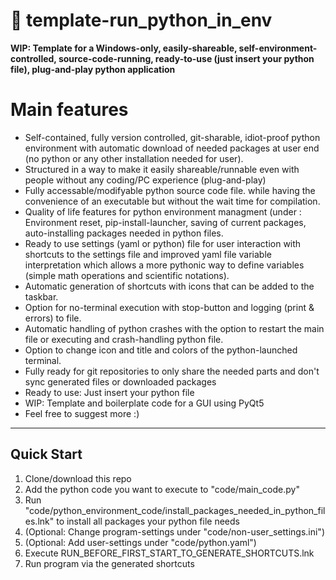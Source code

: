 # 🐍 template-run_python_in_env

**WIP: Template for a Windows-only, easily-shareable, self-environment-controlled, source-code-running, ready-to-use (just insert your python file), plug-and-play python application** 

# Main features

- Self-contained, fully version controlled, git-sharable, idiot-proof python environment with automatic download of needed packages at user end (no python or any other installation needed for user).
- Structured in a way to make it easily shareable/runnable even with people without any coding/PC experience (plug-and-play)
- Fully accessable/modifyable python source code file. while having the convenience of an executable but without the wait time for compilation.
- Quality of life features for python environment managment (under : Environment reset, pip-install-launcher, saving of current packages, auto-installing packages needed in python files.
- Ready to use settings (yaml or python) file for user interaction with shortcuts to the settings file and improved yaml file variable interpretation which allows a more pythonic way to define variables (simple math operations and scientific notations).
- Automatic generation of shortcuts with icons that can be added to the taskbar.
- Option for no-terminal execution with stop-button and logging (print & errors) to file.
- Automatic handling of python crashes with the option to restart the main file or executing and crash-handling python file.
- Option to change icon and title and colors of the python-launched terminal.
- Fully ready for git repositories to only share the needed parts and don't sync generated files or downloaded packages
- Ready to use: Just insert your python file
- WIP: Template and boilerplate code for a GUI using PyQt5
- Feel free to suggest more :)

---

## Quick Start

1. Clone/download this repo
2. Add the python code you want to execute to "code/main_code.py"
3. Run "code/python_environment_code/install_packages_needed_in_python_files.lnk" to install all packages your python file needs
4. (Optional: Change program-settings under "code/non-user_settings.ini")
5. (Optional: Add user-settings under "code/python.yaml")
6. Execute RUN_BEFORE_FIRST_START_TO_GENERATE_SHORTCUTS.lnk
7. Run program via the generated shortcuts 
